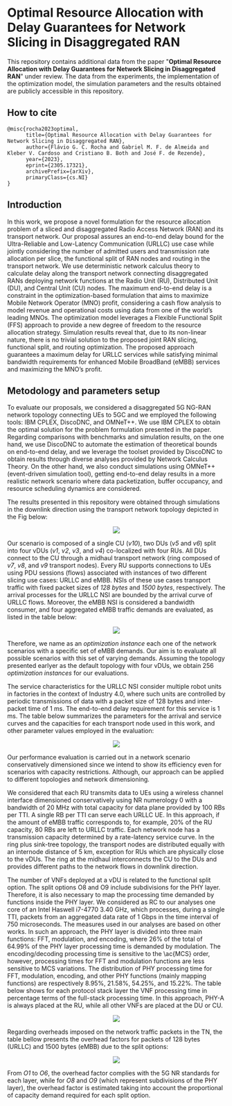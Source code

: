 # Optimal Resource Allocation with Delay Guarantees for Network Slicing in Disaggregated RAN

This repository contains additional data from the paper "**Optimal Resource Allocation with Delay Guarantees for Network Slicing in Disaggregated RAN**" under review. The data from the experiments, the implementation of the optimization model, the simulation parameters and the results obtained are publicly accessible in this repository.

## How to cite
```
@misc{rocha2023optimal,
      title={Optimal Resource Allocation with Delay Guarantees for Network Slicing in Disaggregated RAN}, 
      author={Flávio G. C. Rocha and Gabriel M. F. de Almeida and Kleber V. Cardoso and Cristiano B. Both and José F. de Rezende},
      year={2023},
      eprint={2305.17321},
      archivePrefix={arXiv},
      primaryClass={cs.NI}
}
```

## Introduction

In this work, we propose a novel formulation for the resource allocation problem of a sliced and disaggregated Radio Access Network (RAN) and its transport network. Our proposal assures an end-to-end delay bound for the Ultra-Reliable and Low-Latency Communication (URLLC) use case while jointly considering the number of admitted users and transmission rate allocation per slice, the functional split of RAN nodes and routing in the transport network. We use deterministic network calculus theory to calculate delay along the transport network connecting disaggregated RANs deploying network functions at the Radio Unit (RU), Distributed Unit (DU), and Central Unit (CU) nodes. The maximum end-to-end delay is a constraint in the optimization-based formulation that aims to maximize Mobile Network Operator (MNO) profit, considering a cash flow analysis to model revenue and operational costs using data from one of the world’s leading MNOs. The optimization model leverages a Flexible Functional Split (FFS) approach to provide a new degree of freedom to the resource allocation strategy. Simulation results reveal that, due to its non-linear nature, there is no trivial solution to the proposed joint RAN slicing, functional split, and routing optimization. The proposed approach guarantees a maximum delay for URLLC services while satisfying minimal bandwidth requirements for enhanced Mobile BroadBand (eMBB) services and maximizing the MNO’s profit.

## Metodology and parameters setup

To evaluate our proposals, we considered a disaggregated 5G NG-RAN network topology connecting UEs to 5GC and we employed the following tools: IBM CPLEX, DiscoDNC, and OMNeT++. We use IBM CPLEX to obtain the optimal solution for the problem formulation presented in the paper. Regarding comparisons with benchmarks and simulation results, on the one hand, we use DiscoDNC to automate the estimation of theoretical bounds on end-to-end delay, and we leverage the toolset provided by DiscoDNC to obtain results through diverse analyses provided by Network Calculus Theory. On the other hand, we also conduct simulations using OMNeT++ (event-driven simulation tool), getting end-to-end delay results in a more realistic network scenario where data packetization, buffer occupancy, and resource scheduling dynamics are considered.

The results presented in this repository were obtained through simulations in the downlink direction using the transport network topology depicted in the Fig below:

<p align="center">
  <img src="https://github.com/LABORA-INF-UFG/paper-FGKCJ-2023/blob/main/figs/fig1.png"/>
</p>

Our scenario is composed of a single CU (*v10*), two DUs (*v5* and *v6*) split into four vDUs (*v1*, *v2*, *v3*, and *v4*) co-localized with four RUs. All DUs connect to the CU through a midhaul transport network (ring composed of *v7*, *v8*, and *v9* transport nodes). Every RU supports connections to UEs using PDU sessions (flows) associated with instances of two different slicing use cases: URLLC and eMBB. NSIs of these use cases transport traffic with fixed packet sizes of *128 bytes* and *1500 bytes*, respectively. The arrival processes for the URLLC NSI are bounded by the arrival curve of URLLC flows. Moreover, the eMBB NSI is considered a bandwidth consumer, and four aggregated eMBB traffic demands  are evaluated, as listed in the table below: 

<p align="center">
  <img src="https://github.com/LABORA-INF-UFG/paper-FGKCJ-2023/blob/main/figs/fig2.png"/>
</p>

Therefore, we name as an *optimization instance* each one of the network scenarios with a specific set of eMBB demands. Our aim is to evaluate all possible scenarios with this set of varying demands. Assuming the topology presented earlyer as the default topology with four vDUs, we obtain 256 *optimization instances* for our evaluations.

The service characteristics for the URLLC NSI consider multiple robot units in factories in the context of Industry 4.0, where such units are controlled by periodic transmissions of data with a packet size of 128 bytes and inter-packet time of 1 ms. The end-to-end delay requirement for this service is 1 ms. The table below summarizes the parameters for the arrival and service curves and the capacities for each transport node used in this work, and other parameter values employed in the evaluation:

<p align="center">
  <img src="https://github.com/LABORA-INF-UFG/paper-FGKCJ-2023/blob/main/figs/fig3.png"/>
</p>

Our performance evaluation is carried out in a network scenario conservatively dimensioned since we intend to show its efficiency even for scenarios with capacity restrictions. Although, our approach can be applied to different topologies and network dimensioning.

We considered that each RU transmits data to UEs using a wireless channel interface dimensioned conservatively using NR numerology 0 with a bandwidth of 20 MHz with total capacity for data plane provided by 100 RBs per TTI. A single RB per TTI can serve each URLLC UE. In this approach, if the amount of eMBB traffic corresponds to, for example,  20\% of the RU capacity, 80 RBs are left to URLLC traffic. Each network node has a transmission capacity determined by a rate-latency service curve. In the ring plus sink-tree topology, the transport nodes are distributed equally with an internode distance of 5 km, exception for RUs which are physically close to the vDUs. The ring at the midhaul interconnects the CU to the DUs and provides different paths to the network flows in downlink direction.

The number of VNFs deployed at a vDU is related to the functional split option. The split options O8 and O9 include subdivisions for the PHY layer. Therefore, it is also necessary to map the processing time demanded by functions inside the PHY layer. We considered as RC to our analyses one core of an Intel Haswell i7-4770 3.40 GHz, which processes, during a single TTI, packets from an aggregated data rate of 1 Gbps in the time interval of 750 microseconds. The measures used in our analyses are based on other works. In such an approach, the PHY layer is divided into three main functions: FFT, modulation, and encoding, where 26% of the total of 64.99% of the PHY layer processing time is demanded by modulation. The encoding/decoding processing time is sensitive to the \ac{MCS} order, however, processing times for FFT and modulation functions are less sensitive to MCS variations. The distribution of PHY processing time for FFT, modulation, encoding, and other PHY functions (mainly mapping functions) are respectively 8.95%, 21.58%, 54.25%, and 15.22%. The table below shows for each protocol stack layer the VNF processing time in percentage terms of the full-stack processing time. In this approach, PHY-A is always placed at the RU, while all other VNFs are placed at the DU or CU.

<p align="center">
  <img src="https://github.com/LABORA-INF-UFG/paper-FGKCJ-2023/blob/main/figs/fig4.png"/>
</p>

Regarding overheads imposed on the network traffic packets in the TN, the table bellow presents the overhead factors for packets of 128 bytes (URLLC) and 1500 bytes (eMBB) due to the split options:

<p align="center">
  <img src="https://github.com/LABORA-INF-UFG/paper-FGKCJ-2023/blob/main/figs/fig5.png"/>
</p>

From *O1* to *O6*, the overhead factor complies with the 5G NR standards for each layer, while for *O8* and *O9* (which represent subdivisions of the PHY layer), the overhead factor is  estimated taking into account the proportional of capacity demand required for each split option.
